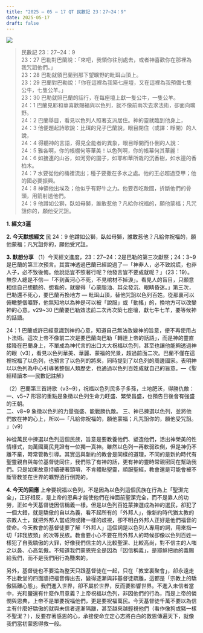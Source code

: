 ```yaml
---
title: "2025 – 05 – 17 QT 民數記 23：27~24：9"
date: 2025-05-17
draft: false
---
```


![](/images/qt.jpg)
> 民數記 23：27\~24：9  
> 23：27 巴勒對巴蘭說：「來吧，我領你往別處去，或者神喜歡你在那裡為我咒詛他們。」  
> 23：28 巴勒就領巴蘭到那下望曠野的毗珥山頂上。  
> 23：29 巴蘭對巴勒說：「你在這裡為我築七座壇，又在這裡為我預備七隻公牛，七隻公羊。」  
> 23：30 巴勒就照巴蘭的話行，在每座壇上獻一隻公牛，一隻公羊。  
> 24：1 巴蘭見耶和華喜歡賜福與以色列，就不像前兩次去求法術，卻面向曠野。  
> 24：2 巴蘭舉目，看見以色列人照著支派居住。神的靈就臨到他身上，  
> 24：3 他便題起詩歌說：比珥的兒子巴蘭說，眼目閉住（或譯：睜開）的人說，  
> 24：4 得聽神的言語，得見全能者的異象，眼目睜開而仆倒的人說：  
> 24：5 雅各啊，你的帳棚何等華美！以色列啊，你的帳幕何其華麗！  
> 24：6 如接連的山谷，如河旁的園子，如耶和華所栽的沉香樹，如水邊的香柏木。  
> 24：7 水要從他的桶裡流出；種子要撒在多水之處。他的王必超過亞甲；他的國必要振興。  
> 24：8 神領他出埃及；他似乎有野牛之力。他要吞吃敵國，折斷他們的骨頭，用箭射透他們。  
> 24：9 他蹲如公獅，臥如母獅，誰敢惹他？凡給你祝福的，願他蒙福；凡咒詛你的，願他受咒詛。   



**1.  經文3遍**

**2. 今天默想經文**
民 24：9 他蹲如公獅，臥如母獅，誰敢惹他？凡給你祝福的，願他蒙福；凡咒詛你的，願他受咒詛。

**3. 默想分享**
（1）今天經文進度，23：27\~24：2是巴勒的第三次獻祭；24：3\~9是巴蘭的第三次預言。其實神透過巴蘭已經說過了—「神非人，必不致說謊，也非人子，必不致後悔。他說話豈不照著行呢？他發言豈不要成就呢？」（23：19）。無奈人總是不信—「不到黃河心不死，不見棺材不掉淚」。看見人的盲目，只願意相信自己想聽的、想看的，就變得「心蒙脂油、耳朵發沉、眼睛昏迷。」第三次，巴勒還不死心，要巴蘭再換地方 — 毗珥山頂，替他咒詛以色列百姓。從那裏可以俯瞰整個曠野，他無知地以為神是可以被「說服」或「動搖」的，換地方可以改變神的心意。v29\~30 巴蘭要巴勒效法前二次再次築七座壇，獻七牛七羊，要等候神的話語。

24：1 巴蘭或許已經意識到神的心意，知道自己無法改變神的旨意，便不再使用占卜法術。這次上帝不像前二次是要巴蘭向巴勒「轉達上帝的話語」，而是神的靈直接降在巴蘭身上，不單成為神代言的出口大大祝福以色列，甚至也讓他能夠透過神的眼（v3），看見以色列華美、華麗、蒙福的光景，超過前面二次。巴蘭不僅在這裡祝福了以色列，也預言了以色列的將來，同時提到了以色列的周邊國家。表明神以以色列為中心引導著整個人類歷史，也通過以色列百姓成就自己的旨意。—《聖經精讀本──民數記註解》

（2）巴蘭第三首詩歌（v3\~9），祝福以色列民多子多孫，土地肥沃，得勝仇敵：  
一、v5\~7 形容的重點是象徵以色列生命力旺盛、繁榮昌盛，也預告日後會有強盛的王朝。  
二、v8\~9 象徵以色列的力量強盛、能戰勝仇敵。
三、神已揀選以色列，並將他們放在神的心上，所以—「凡給你祝福的，願他蒙福；凡咒詛你的，願他受咒詛。 」（v9）

神從萬民中揀選以色列這個民族，旨意是要教養他們、塑造他們，活出神榮美的性情樣式，向萬國萬民見證有一位獨一真神。雖然以色列一再軟弱跌倒，但是神仍不離不棄，時常管教引導。其實這與新約的教會是同樣的道理，不同的是新約時代有聖靈親自與每位基督徒同住，我們除了有神的話，更有神的靈時常親密同在幫助我們。只是如果故意持續硬著頸項，不肯體貼聖靈，順服聖經，教會還是可能會被不斷管教並在世界的曠野遶行倒斃的。

**4. 今天的回應**
上帝要祝福以色列，不是因為以色列這個民族在行為上「聖潔完全」，正好相反，是上帝的恩典才能使他們在神面前聖潔完全，而不是靠人的功勞，正如今天基督徒因信稱義一樣。但是以色列百姓蒙揀選成為神的選民，卻犯了一個大錯，就是驕傲的自以為義，看不起所有的「外邦人」，像新約時代猶太教的宗教人士，就把外邦人當成狗或豬一樣的歧視，卻不明白外邦人正好是他們福音的使命。今天教會的基督徒要了解「外邦人」這個詞是以色列人專用的詞，用來指一切「非我族類」的次等民族。教會要小心不要在用外邦人的時候卻像以色列百姓一樣犯了自我驕傲的大罪，好像我們信主的人比較聖潔、比較高尚，對不信主的人嗤之以鼻、心高氣傲。不知道我們蒙恩完全是因為「因信稱義」，是耶穌把祂的義賜給我們，而不是我們用行為賺來的。

另外，基督徒也不要淪為整天只跟基督徒在一起，只在「教堂裏聚會」，卻永遠走不出教堂的四面牆把福音傳出去，變得逐漸與非基督徒疏離，這都是「宗教上的驕傲隔離心態」。我們進入世界，卻不屬於世界，反而要影響世界。不進入未信者當中，光和鹽還有什麼作用意義？上帝祝福以色列，非因他們的行為，而是上帝的憐憫與恩典，上帝不是單要祝福他們，更是要祝福萬民。今天基督徒千萬不要以為信主有什麼好驕傲的就與未信者逐漸隔離，甚至越來越輕視他們（看作像狗或豬一樣不聖潔？），反要存著感恩的心，承接使命立定心志將白白的救恩傳遍天下，就像我們當初蒙恩得救一般。
